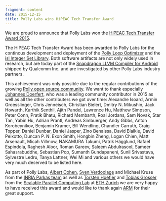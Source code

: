 ```yaml
---
fragment: content
date: 2015-12-15
title: Polly Labs wins HiPEAC Tech Transfer Award
---
```



We are proud to announce that Polly Labs won the <a
href="https://www.hipeac.net/press/releases/6774/hipeac-tech-transfer-award-2015-winners-announced/">HiPEAC
Tech Transfer Award 2015</a>.

The HiPEAC Tech Transfer Award has been awarded to Polly Labs for the continous
development and deployment of the <a href="http://polly.llvm.org">Polly Loop
Optimizer</a> and the <a href="http://repo.or.cz/w/isl.git">isl Integer Set
Library</a>.  Both software artifacts are not only widely used in research, but
are today part of the <a
href="https://developer.qualcomm.com/software/snapdragon-llvm-compiler-android">Snapdragon
LLVM Compiler for Android</a> shipped by Qualcomm Inc. and are investigated by
other Polly Labs industry partners.

This achievement was only possible due to the regular contributions of the
growing <a
href="https://www.openhub.net/p/Polly/contributors?query=&time_span=12+months&sort=twelve_month_commits">Polly
open source community</a>. We want to thank especially <a
href="http://compilers.cs.uni-saarland.de/people/doerfert/">Johannes
Doerfert</a>, who was a leading community contributor in 2015 as well as all
the other contributers we got over time: Alexandre Isoard, Armin Groesslinger,
Chris Jenneisch, Christian Bielert, Dmitry N. Mikushin, Jack Howarth, Karthik
Senthil, Ajith Pandel, Lawrence Hu, Matthew Simpson, Peter Conn, Pratik Bhatu,
Richard Membarth, Roal Jordans, Sam Novak, Star Tan, Yabin Hu, Adrian Prantl,
Andreas Simbuerger, Andy Gibbs, Anton Korobeynikov, Benjamin Kramer, Bill
Wendling, Chandler Carruth, Craig Topper, Daniel Dunbar, Daniel Jasper, Zino
Benaissa, David Blaikie, David Peixotto, Duncan P. N. Exon Smith, Hongbin
Zheng, Logan Chien, Matt Arsenault, Micah Villmow, NAKAMURA Takumi, Patrik
Hägglund, Rafael Espindola, Raghesh Aloor, Roman Gareev, Saleem Abdulrasool,
Sameer Sahasrabuddhe, Sebastian Pop, Sumanth Gundapaneni, Sunil Srivastava,
Sylvestre Ledru, Tanya Lattner, Wei Mi and various others we would have very
much
deserved to be listed here.

As part of Polly Labs, <a href="https://who.rocq.inria.fr/Albert.Cohen/">Albert
Cohen</a>, <a href="http://people.cs.kuleuven.be/~sven.verdoolaege/">Sven
Verdoolage</a> and Michael Kruse from the <a
href="http://parkas.di.ens.fr/">INRIA Parkas team</a> as well as <a
href="htor.inf.ethz.ch">Torsten Hoefler</a> and <a
href="http://www.grosser.es">Tobias Grosser</a> from the <a
href="https://spcl.inf.ethz.ch/">Scalable Parallel Computing Lab</a> at <a
href="http://inf.ethz.ch">ETH Zurich</a> we are very happy to have received
this award and would like to thank again <a href="http://www.arm.com">ARM</a>
for their great support.
